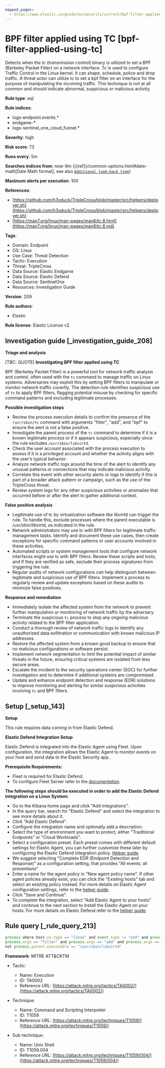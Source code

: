 ```yaml
---
mapped_pages:
  - https://www.elastic.co/guide/en/security/current/bpf-filter-applied-using-tc.html
---
```


# BPF filter applied using TC [bpf-filter-applied-using-tc]

Detects when the tc (transmission control) binary is utilized to set a BPF (Berkeley Packet Filter) on a network interface. Tc is used to configure Traffic Control in the Linux kernel. It can shape, schedule, police and drop traffic. A threat actor can utilize tc to set a bpf filter on an interface for the purpose of manipulating the incoming traffic. This technique is not at all common and should indicate abnormal, suspicious or malicious activity.

**Rule type**: eql

**Rule indices**:

* logs-endpoint.events.*
* endgame-*
* logs-sentinel_one_cloud_funnel.*

**Severity**: high

**Risk score**: 73

**Runs every**: 5m

**Searches indices from**: now-9m ({{ref}}/common-options.html#date-math[Date Math format], see also [`Additional look-back time`](docs-content://solutions/security/detect-and-alert/create-detection-rule.md#rule-schedule))

**Maximum alerts per execution**: 100

**References**:

* [https://github.com/h3xduck/TripleCross/blob/master/src/helpers/deployer.sh](https://github.com/h3xduck/TripleCross/blob/master/src/helpers/deployer.sh)
* [https://man7.org/linux/man-pages/man8/tc.8.html](https://man7.org/linux/man-pages/man8/tc.8.md)

**Tags**:

* Domain: Endpoint
* OS: Linux
* Use Case: Threat Detection
* Tactic: Execution
* Threat: TripleCross
* Data Source: Elastic Endgame
* Data Source: Elastic Defend
* Data Source: SentinelOne
* Resources: Investigation Guide

**Version**: 209

**Rule authors**:

* Elastic

**Rule license**: Elastic License v2

## Investigation guide [_investigation_guide_208]

**Triage and analysis**

[TBC: QUOTE]
**Investigating BPF filter applied using TC**

BPF (Berkeley Packet Filter) is a powerful tool for network traffic analysis and control, often used with the `tc` command to manage traffic on Linux systems. Adversaries may exploit this by setting BPF filters to manipulate or monitor network traffic covertly. The detection rule identifies suspicious use of `tc` to apply BPF filters, flagging potential misuse by checking for specific command patterns and excluding legitimate processes.

**Possible investigation steps**

* Review the process execution details to confirm the presence of the `/usr/sbin/tc` command with arguments "filter", "add", and "bpf" to ensure the alert is not a false positive.
* Investigate the parent process of the `tc` command to determine if it is a known legitimate process or if it appears suspicious, especially since the rule excludes `/usr/sbin/libvirtd`.
* Check the user account associated with the process execution to assess if it is a privileged account and whether the activity aligns with the user’s typical behavior.
* Analyze network traffic logs around the time of the alert to identify any unusual patterns or connections that may indicate malicious activity.
* Correlate this event with other security alerts or logs to identify if this is part of a broader attack pattern or campaign, such as the use of the TripleCross threat.
* Review system logs for any other suspicious activities or anomalies that occurred before or after the alert to gather additional context.

**False positive analysis**

* Legitimate use of tc by virtualization software like libvirtd can trigger the rule. To handle this, exclude processes where the parent executable is /usr/sbin/libvirtd, as indicated in the rule.
* Network administrators may use tc with BPF filters for legitimate traffic management tasks. Identify and document these use cases, then create exceptions for specific command patterns or user accounts involved in these activities.
* Automated scripts or system management tools that configure network interfaces might use tc with BPF filters. Review these scripts and tools, and if they are verified as safe, exclude their process signatures from triggering the rule.
* Regular audits of network configurations can help distinguish between legitimate and suspicious use of BPF filters. Implement a process to regularly review and update exceptions based on these audits to minimize false positives.

**Response and remediation**

* Immediately isolate the affected system from the network to prevent further manipulation or monitoring of network traffic by the adversary.
* Terminate the suspicious `tc` process to stop any ongoing malicious activity related to the BPF filter application.
* Conduct a thorough review of network traffic logs to identify any unauthorized data exfiltration or communication with known malicious IP addresses.
* Restore the affected system from a known good backup to ensure that no malicious configurations or software persist.
* Implement network segmentation to limit the potential impact of similar threats in the future, ensuring critical systems are isolated from less secure areas.
* Escalate the incident to the security operations center (SOC) for further investigation and to determine if additional systems are compromised.
* Update and enhance endpoint detection and response (EDR) solutions to improve monitoring and alerting for similar suspicious activities involving `tc` and BPF filters.


## Setup [_setup_143]

**Setup**

This rule requires data coming in from Elastic Defend.

**Elastic Defend Integration Setup**

Elastic Defend is integrated into the Elastic Agent using Fleet. Upon configuration, the integration allows the Elastic Agent to monitor events on your host and send data to the Elastic Security app.

**Prerequisite Requirements:**

* Fleet is required for Elastic Defend.
* To configure Fleet Server refer to the [documentation](docs-content://reference/ingestion-tools/fleet/fleet-server.md).

**The following steps should be executed in order to add the Elastic Defend integration on a Linux System:**

* Go to the Kibana home page and click "Add integrations".
* In the query bar, search for "Elastic Defend" and select the integration to see more details about it.
* Click "Add Elastic Defend".
* Configure the integration name and optionally add a description.
* Select the type of environment you want to protect, either "Traditional Endpoints" or "Cloud Workloads".
* Select a configuration preset. Each preset comes with different default settings for Elastic Agent, you can further customize these later by configuring the Elastic Defend integration policy. [Helper guide](docs-content://solutions/security/configure-elastic-defend/configure-an-integration-policy-for-elastic-defend.md).
* We suggest selecting "Complete EDR (Endpoint Detection and Response)" as a configuration setting, that provides "All events; all preventions"
* Enter a name for the agent policy in "New agent policy name". If other agent policies already exist, you can click the "Existing hosts" tab and select an existing policy instead. For more details on Elastic Agent configuration settings, refer to the [helper guide](docs-content://reference/ingestion-tools/fleet/agent-policy.md).
* Click "Save and Continue".
* To complete the integration, select "Add Elastic Agent to your hosts" and continue to the next section to install the Elastic Agent on your hosts. For more details on Elastic Defend refer to the [helper guide](docs-content://solutions/security/configure-elastic-defend/install-elastic-defend.md).


## Rule query [_rule_query_213]

```js
process where host.os.type == "linux" and event.type != "end" and process.executable == "/usr/sbin/tc" and
process.args == "filter" and process.args == "add" and process.args == "bpf" and
not process.parent.executable == "/usr/sbin/libvirtd"
```

**Framework**: MITRE ATT&CKTM

* Tactic:

    * Name: Execution
    * ID: TA0002
    * Reference URL: [https://attack.mitre.org/tactics/TA0002/](https://attack.mitre.org/tactics/TA0002/)

* Technique:

    * Name: Command and Scripting Interpreter
    * ID: T1059
    * Reference URL: [https://attack.mitre.org/techniques/T1059/](https://attack.mitre.org/techniques/T1059/)

* Sub-technique:

    * Name: Unix Shell
    * ID: T1059.004
    * Reference URL: [https://attack.mitre.org/techniques/T1059/004/](https://attack.mitre.org/techniques/T1059/004/)



